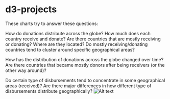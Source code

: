 # d3-projects
These charts try to answer these questions:

How do donations distribute across the globe? How much does each country receive and donate? Are there countries that are mostly receiving or donating? Where are they located? Do mostly receiving/donating countries tend to cluster around specific geographical areas?

How has the distribution of donations across the globe changed over time? Are there countries that became mostly donors after being receivers (or the other way around)?

Do certain type of disbursements tend to concentrate in some geographical areas (received)? Are there major differences in how different type of disbursements distribute geographically?
![Alt text](https://user-images.githubusercontent.com/10874703/33335216-6e913cc6-d43a-11e7-8cfc-7a3f4d7701a4.png "Optional title")
